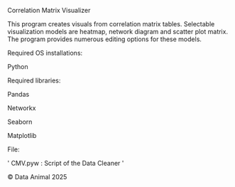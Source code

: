 Correlation Matrix Visualizer

This program creates visuals from correlation matrix tables. Selectable visualization models are heatmap, network diagram and scatter plot matrix. The program provides numerous editing options for these models.

Required OS installations:

Python

Required libraries:

Pandas

Networkx

Seaborn

Matplotlib

File:

'
CMV.pyw : Script of the Data Cleaner
'

© Data Animal 2025
